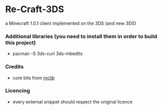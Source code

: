 # Re-Craft-3DS
a Minecraft 1.0.1 client implemented on the 3DS (and new 3DS)

### Additional libraries (you need to install them in order to build this project)

- pacman -S 3ds-curl 3ds-mbedtls

### Credits

- core bits from [mclib](https://github.com/plushmonkey/mclib)

### Licencing
- every external snippet should respect the original licence